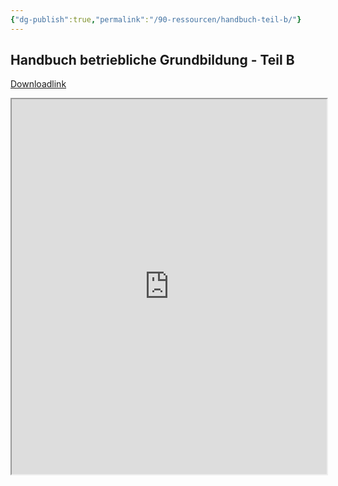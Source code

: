 ```yaml
---
{"dg-publish":true,"permalink":"/90-ressourcen/handbuch-teil-b/"}
---
```


## Handbuch betriebliche Grundbildung - Teil B
[Downloadlink](https://www.berufsbildung.ch/de/dokumente/handbuch-betriebliche-grundbildung-teil-b)
<iframe src="https://docs.google.com/viewer?url=https://raw.githubusercontent.com/bbk-bbw/unterlagen/main/pdf/handbuch-betriebliche-grundbildung-teil-B.pdf&embedded=true" width="100%" height="600px"></iframe>

